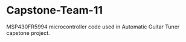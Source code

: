 # Capstone-Team-11
MSP430FR5994 microcontroller code used in Automatic Guitar Tuner capstone project.
